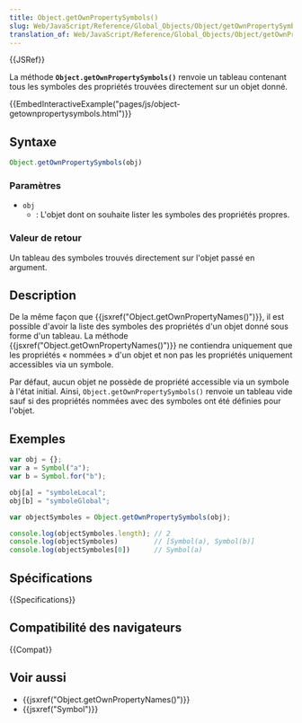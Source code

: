 ```yaml
---
title: Object.getOwnPropertySymbols()
slug: Web/JavaScript/Reference/Global_Objects/Object/getOwnPropertySymbols
translation_of: Web/JavaScript/Reference/Global_Objects/Object/getOwnPropertySymbols
---
```


{{JSRef}}

La méthode **`Object.getOwnPropertySymbols()`** renvoie un tableau contenant tous les symboles des propriétés trouvées directement sur un objet donné.

{{EmbedInteractiveExample("pages/js/object-getownpropertysymbols.html")}}

## Syntaxe

```js
Object.getOwnPropertySymbols(obj)
```

### Paramètres

- `obj`
  - : L'objet dont on souhaite lister les symboles des propriétés propres.

### Valeur de retour

Un tableau des symboles trouvés directement sur l'objet passé en argument.

## Description

De la même façon que {{jsxref("Object.getOwnPropertyNames()")}}, il est possible d'avoir la liste des symboles des propriétés d'un objet donné sous forme d'un tableau. La méthode {{jsxref("Object.getOwnPropertyNames()")}} ne contiendra uniquement que les propriétés « nommées » d'un objet et non pas les propriétés uniquement accessibles via un symbole.

Par défaut, aucun objet ne possède de propriété accessible via un symbole à l'état initial. Ainsi, `Object.getOwnPropertySymbols()` renvoie un tableau vide sauf si des propriétés nommées avec des symboles ont été définies pour l'objet.

## Exemples

```js
var obj = {};
var a = Symbol("a");
var b = Symbol.for("b");

obj[a] = "symboleLocal";
obj[b] = "symboleGlobal";

var objectSymboles = Object.getOwnPropertySymbols(obj);

console.log(objectSymboles.length); // 2
console.log(objectSymboles)         // [Symbol(a), Symbol(b)]
console.log(objectSymboles[0])      // Symbol(a)
```

## Spécifications

{{Specifications}}

## Compatibilité des navigateurs

{{Compat}}

## Voir aussi

- {{jsxref("Object.getOwnPropertyNames()")}}
- {{jsxref("Symbol")}}
